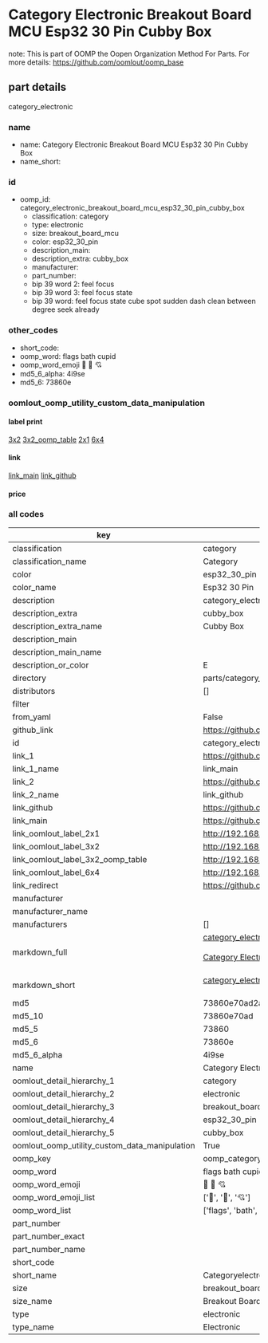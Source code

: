 # Category Electronic Breakout Board MCU Esp32 30 Pin Cubby Box  

note: This is part of OOMP the Oopen Organization Method For Parts. For more details: https://github.com/oomlout/oomp_base

##  part details
  



category_electronic



### name
* name: Category Electronic Breakout Board MCU Esp32 30 Pin Cubby Box
* name_short: 
### id
* oomp_id: category_electronic_breakout_board_mcu_esp32_30_pin_cubby_box
  * classification: category
  * type: electronic
  * size: breakout_board_mcu
  * color: esp32_30_pin
  * description_main: 
  * description_extra: cubby_box
  * manufacturer: 
  * part_number: 
  * bip 39 word 2: feel focus
  * bip 39 word 3: feel focus state
  * bip 39 word: feel focus state cube spot sudden dash clean between degree seek already

### other_codes
* short_code: 
* oomp_word: flags bath cupid
* oomp_word_emoji :flags: :bath: :cupid:
* md5_6_alpha: 4i9se
* md5_6: 73860e






### oomlout_oomp_utility_custom_data_manipulation
#### label print
[3x2](http://192.168.1.245:1112/?label=oomp%204i9se)
[3x2_oomp_table](http://192.168.1.108:1112/?label=oomp%204i9se)
[2x1](http://192.168.1.242:1112/?label=oomp%204i9se)
[6x4](http://192.168.1.55:1112/?label=oomp%204i9se)    

#### link

[link_main](https://github.com/oomlout/oomlout_oomp_version_1_messy/tree/main/parts/category_electronic_breakout_board_mcu_esp32_30_pin_cubby_box) [link_github](https://github.com/oomlout/oomlout_oomp_version_1_messy/tree/main/parts/category_electronic_breakout_board_mcu_esp32_30_pin_cubby_box)                             

#### price







### all codes 
| key | value |  
| --- | --- |  
| classification | category |  
| classification_name | Category |  
| color | esp32_30_pin |  
| color_name | Esp32 30 Pin |  
| description | category_electronic |  
| description_extra | cubby_box |  
| description_extra_name | Cubby Box |  
| description_main |  |  
| description_main_name |  |  
| description_or_color | E  |  
| directory | parts/category_electronic_breakout_board_mcu_esp32_30_pin_cubby_box |  
| distributors | [] |  
| filter |  |  
| from_yaml | False |  
| github_link | https://github.com/oomlout/oomlout_oomp_part_src/tree/main/parts/category_electronic_breakout_board_mcu_esp32_30_pin_cubby_box |  
| id | category_electronic_breakout_board_mcu_esp32_30_pin_cubby_box |  
| link_1 | https://github.com/oomlout/oomlout_oomp_version_1_messy/tree/main/parts/category_electronic_breakout_board_mcu_esp32_30_pin_cubby_box |  
| link_1_name | link_main |  
| link_2 | https://github.com/oomlout/oomlout_oomp_version_1_messy/tree/main/parts/category_electronic_breakout_board_mcu_esp32_30_pin_cubby_box |  
| link_2_name | link_github |  
| link_github | https://github.com/oomlout/oomlout_oomp_version_1_messy/tree/main/parts/category_electronic_breakout_board_mcu_esp32_30_pin_cubby_box |  
| link_main | https://github.com/oomlout/oomlout_oomp_version_1_messy/tree/main/parts/category_electronic_breakout_board_mcu_esp32_30_pin_cubby_box |  
| link_oomlout_label_2x1 | http://192.168.1.242:1112/?label=oomp%204i9se |  
| link_oomlout_label_3x2 | http://192.168.1.245:1112/?label=oomp%204i9se |  
| link_oomlout_label_3x2_oomp_table | http://192.168.1.108:1112/?label=oomp%204i9se |  
| link_oomlout_label_6x4 | http://192.168.1.55:1112/?label=oomp%204i9se |  
| link_redirect | https://github.com/oomlout/oomlout_oomp_version_1_messy/tree/main/parts/category_electronic_breakout_board_mcu_esp32_30_pin_cubby_box |  
| manufacturer |  |  
| manufacturer_name |  |  
| manufacturers | [] |  
| markdown_full | [category_electronic_breakout_board_mcu_esp32_30_pin_cubby_box](none)<br>[](none)<br>[Category Electronic Breakout Board Mcu Esp32 30 Pin Cubby Box](none)<br><br> |  
| markdown_short | [category_electronic_breakout_board_mcu_esp32_30_pin_cubby_box](none)<br><br> |  
| md5 | 73860e70ad2a46f762696357a9968aa6 |  
| md5_10 | 73860e70ad |  
| md5_5 | 73860 |  
| md5_6 | 73860e |  
| md5_6_alpha | 4i9se |  
| name | Category Electronic Breakout Board MCU Esp32 30 Pin Cubby Box |  
| oomlout_detail_hierarchy_1 | category |  
| oomlout_detail_hierarchy_2 | electronic |  
| oomlout_detail_hierarchy_3 | breakout_board_mcu |  
| oomlout_detail_hierarchy_4 | esp32_30_pin |  
| oomlout_detail_hierarchy_5 | cubby_box |  
| oomlout_oomp_utility_custom_data_manipulation | True |  
| oomp_key | oomp_category_electronic_breakout_board_mcu_esp32_30_pin_cubby_box |  
| oomp_word | flags bath cupid |  
| oomp_word_emoji | :flags: :bath: :cupid: |  
| oomp_word_emoji_list | [':flags:', ':bath:', ':cupid:'] |  
| oomp_word_list | ['flags', 'bath', 'cupid'] |  
| part_number |  |  
| part_number_exact |  |  
| part_number_name |  |  
| short_code |  |  
| short_name | Categoryelectronic |  
| size | breakout_board_mcu |  
| size_name | Breakout Board MCU |  
| type | electronic |  
| type_name | Electronic |  
